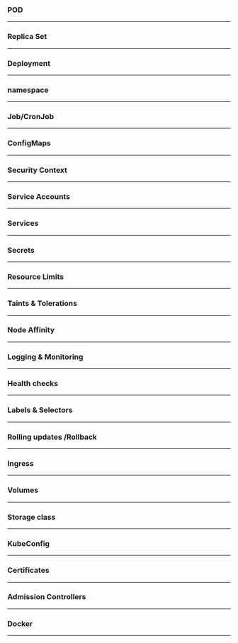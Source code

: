 ### POD
---
### Replica Set
---
### Deployment
---
### namespace
---
### Job/CronJob
---
### ConfigMaps
---
### Security Context
---
### Service Accounts
---
### Services
---
### Secrets
---
### Resource Limits
---
### Taints & Tolerations
---
### Node Affinity 
---
### Logging & Monitoring
---
### Health checks
---
### Labels & Selectors
---
### Rolling updates /Rollback
---
### Ingress
---
### Volumes
---
### Storage class
---
### KubeConfig
---
### Certificates
---
### Admission Controllers
---
### Docker
---
